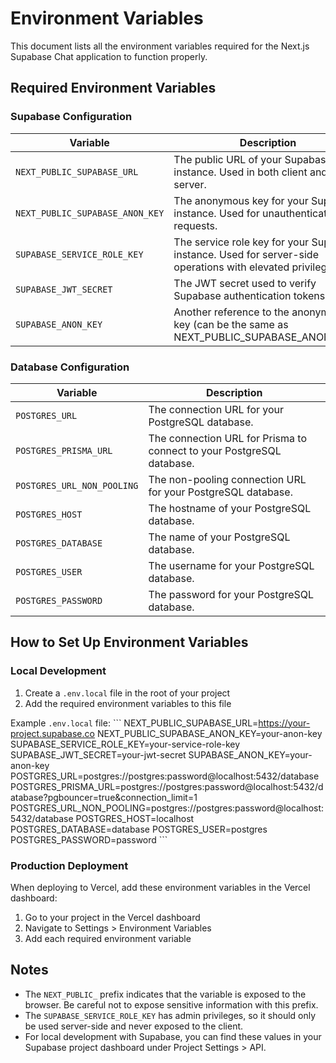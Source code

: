 # Environment Variables

This document lists all the environment variables required for the Next.js Supabase Chat application to function properly.

## Required Environment Variables

### Supabase Configuration

| Variable | Description |
|----------|-------------|
| `NEXT_PUBLIC_SUPABASE_URL` | The public URL of your Supabase instance. Used in both client and server. |
| `NEXT_PUBLIC_SUPABASE_ANON_KEY` | The anonymous key for your Supabase instance. Used for unauthenticated requests. |
| `SUPABASE_SERVICE_ROLE_KEY` | The service role key for your Supabase instance. Used for server-side operations with elevated privileges. |
| `SUPABASE_JWT_SECRET` | The JWT secret used to verify Supabase authentication tokens. |
| `SUPABASE_ANON_KEY` | Another reference to the anonymous key (can be the same as NEXT_PUBLIC_SUPABASE_ANON_KEY). |

### Database Configuration

| Variable | Description |
|----------|-------------|
| `POSTGRES_URL` | The connection URL for your PostgreSQL database. |
| `POSTGRES_PRISMA_URL` | The connection URL for Prisma to connect to your PostgreSQL database. |
| `POSTGRES_URL_NON_POOLING` | The non-pooling connection URL for your PostgreSQL database. |
| `POSTGRES_HOST` | The hostname of your PostgreSQL database. |
| `POSTGRES_DATABASE` | The name of your PostgreSQL database. |
| `POSTGRES_USER` | The username for your PostgreSQL database. |
| `POSTGRES_PASSWORD` | The password for your PostgreSQL database. |

## How to Set Up Environment Variables

### Local Development

1. Create a `.env.local` file in the root of your project
2. Add the required environment variables to this file

Example `.env.local` file:
\`\`\`
NEXT_PUBLIC_SUPABASE_URL=https://your-project.supabase.co
NEXT_PUBLIC_SUPABASE_ANON_KEY=your-anon-key
SUPABASE_SERVICE_ROLE_KEY=your-service-role-key
SUPABASE_JWT_SECRET=your-jwt-secret
SUPABASE_ANON_KEY=your-anon-key
POSTGRES_URL=postgres://postgres:password@localhost:5432/database
POSTGRES_PRISMA_URL=postgres://postgres:password@localhost:5432/database?pgbouncer=true&connection_limit=1
POSTGRES_URL_NON_POOLING=postgres://postgres:password@localhost:5432/database
POSTGRES_HOST=localhost
POSTGRES_DATABASE=database
POSTGRES_USER=postgres
POSTGRES_PASSWORD=password
\`\`\`

### Production Deployment

When deploying to Vercel, add these environment variables in the Vercel dashboard:

1. Go to your project in the Vercel dashboard
2. Navigate to Settings > Environment Variables
3. Add each required environment variable

## Notes

- The `NEXT_PUBLIC_` prefix indicates that the variable is exposed to the browser. Be careful not to expose sensitive information with this prefix.
- The `SUPABASE_SERVICE_ROLE_KEY` has admin privileges, so it should only be used server-side and never exposed to the client.
- For local development with Supabase, you can find these values in your Supabase project dashboard under Project Settings > API.
